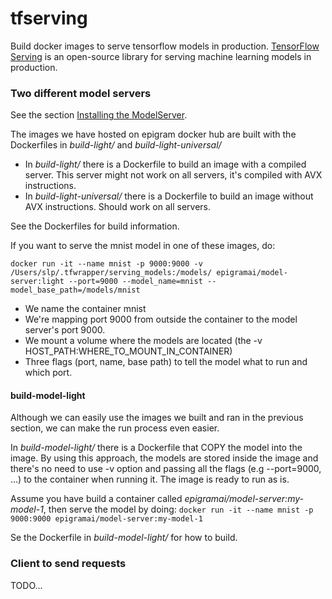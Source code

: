 # tfserving
Build docker images to serve tensorflow models in production. [TensorFlow Serving](https://github.com/tensorflow/serving) is an open-source library for serving machine learning models in production.

### Two different model servers
See the section [Installing the ModelServer](https://www.tensorflow.org/serving/setup#installing_using_apt-get).

The images we have hosted on epigram docker hub are built with the Dockerfiles in *build-light/* and *build-light-universal/*
 
- In *build-light/* there is a Dockerfile to build an image with a compiled server. This server might not work on all servers, it's compiled with AVX instructions.
- In *build-light-universal/* there is a Dockerfile to build an image without AVX instructions. Should work on all servers.

See the Dockerfiles for build information.

If you want to serve the mnist model in one of these images, do:

`docker run -it --name mnist -p 9000:9000 -v /Users/slp/.tfwrapper/serving_models:/models/ epigramai/model-server:light --port=9000 --model_name=mnist --model_base_path=/models/mnist`

- We name the container mnist
- We're mapping port 9000 from outside the container to the model server's port 9000.
- We mount a volume where the models are located (the -v HOST_PATH:WHERE_TO_MOUNT_IN_CONTAINER)
- Three flags (port, name, base path) to tell the model what to run and which port.


#### build-model-light
Although we can easily use the images we built and ran in the previous section, we can make the run process even easier.

In *build-model-light/* there is a Dockerfile that COPY the model into the image. By using this approach, the models
are stored inside the image and there's no need to use -v option and passing all the flags (e.g --port=9000, ...) to the container
when running it. The image is ready to run as is.

Assume you have build a container called *epigramai/model-server:my-model-1*, then serve the model by doing:
`docker run -it --name mnist -p 9000:9000 epigramai/model-server:my-model-1`

Se the Dockerfile in *build-model-light/* for how to build. 

### Client to send requests
TODO...

